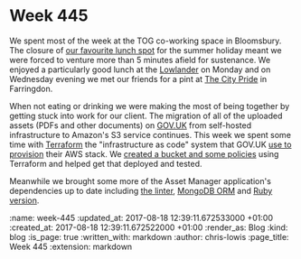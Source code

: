 Week 445
========

We spent most of the week at the TOG co-working space in Bloomsbury. The closure of [our favourite lunch spot](https://www.tripadvisor.co.uk/Restaurant_Review-g186338-d6002435-Reviews-Giovanni_s-London_England.html) for the summer holiday meant we were forced to venture more than 5 minutes afield for sustenance. We enjoyed a particularly good lunch at the [Lowlander](http://www.lowlander.com/) on Monday and on Wednesday evening we met our friends for a pint at [The City Pride](http://www.cityprideclerkenwell.co.uk/) in Farringdon.

When not eating or drinking we were making the most of being together by getting stuck into work for our client. The migration of all of the uploaded assets (PDFs and other documents) on [GOV.UK](https://www.gov.uk/) from self-hosted infrastructure to Amazon's S3 service continues. This week we spent some time with [Terraform](https://www.terraform.io/) the "infrastructure as code" system that GOV.UK [use to provision](https://github.com/alphagov/govuk-terraform-provisioning) their AWS stack. We [created a bucket and some policies](https://github.com/alphagov/govuk-terraform-provisioning/pull/125/files) using Terraform and helped get that deployed and tested.

Meanwhile we brought some more of the Asset Manager application's dependencies up to date including [the linter](https://github.com/alphagov/asset-manager/pull/91), [MongoDB ORM](https://github.com/alphagov/asset-manager/pull/88) and [Ruby version](https://github.com/alphagov/asset-manager/pull/83).

:name: week-445
:updated_at: 2017-08-18 12:39:11.672533000 +01:00
:created_at: 2017-08-18 12:39:11.672522000 +01:00
:render_as: Blog
:kind: blog
:is_page: true
:written_with: markdown
:author: chris-lowis
:page_title: Week 445
:extension: markdown
